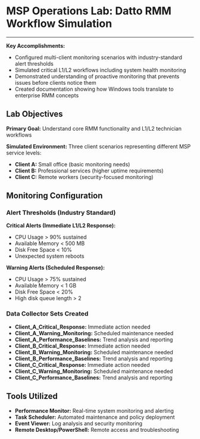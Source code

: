  # MSP Operations Lab: Datto RMM Workflow Simulation

---

**Key Accomplishments:**
* Configured multi-client monitoring scenarios with industry-standard alert thresholds
* Simulated critical L1/L2 workflows including system health monitoring
* Demonstrated understanding of proactive monitoring that prevents issues before clients notice them
* Created documentation showing how Windows tools translate to enterprise RMM concepts

## Lab Objectives

**Primary Goal:** Understand core RMM functionality and L1/L2 technician workflows

**Simulated Environment:** Three client scenarios representing different MSP service levels:
* **Client A:** Small office (basic monitoring needs)
* **Client B:** Professional services (higher uptime requirements)
* **Client C:** Remote workers (security-focused monitoring)

## Monitoring Configuration

### Alert Thresholds (Industry Standard)

**Critical Alerts (Immediate L1/L2 Response):**
* CPU Usage > 90% sustained
* Available Memory < 500 MB
* Disk Free Space < 10%
* Unexpected system reboots

**Warning Alerts (Scheduled Response):**
* CPU Usage > 75% sustained
* Available Memory < 1 GB
* Disk Free Space < 20%
* High disk queue length > 2

### Data Collector Sets Created
* **Client_A_Critical_Response:** Immediate action needed
* **Client_A_Warning_Monitoring:** Scheduled maintenance needed
* **Client_A_Performance_Baselines:** Trend analysis and reporting
* **Client_B_Critical_Response:** Immediate action needed
* **Client_B_Warning_Monitoring:** Scheduled maintenance needed
* **Client_B_Performance_Baselines:** Trend analysis and reporting
* **Client_C_Critical_Response:** Immediate action needed
* **Client_C_Warning_Monitoring:** Scheduled maintenance needed
* **Client_C_Performance_Baselines:** Trend analysis and reporting

## Tools Utilized
* **Performance Monitor:** Real-time system monitoring and alerting
* **Task Scheduler:** Automated maintenance and policy deployment
* **Event Viewer:** Log analysis and security monitoring
* **Remote Desktop/PowerShell:** Remote access and troubleshooting
